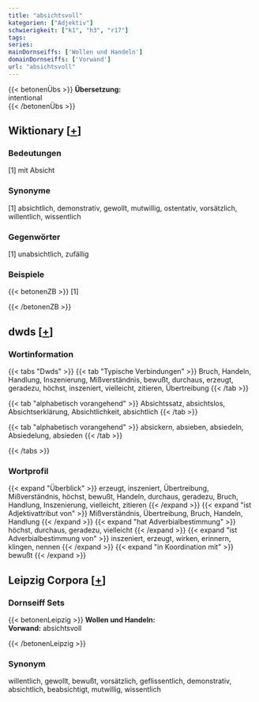 ```yaml
---
title: "absichtsvoll"
kategorien: ["Adjektiv"]
schwierigkeit: ["k1", "h3", "r17"]
tags:
series:
mainDornseiffs: ['Wollen und Handeln']
domainDornseiffs: ['Vorwand']
url: "absichtsvoll"
---
```


{{< betonenÜbs >}}
**Übersetzung:**  
intentional  
{{< /betonenÜbs >}}

## Wiktionary [[+](https://de.wiktionary.org/wiki/absichtsvoll)]

### Bedeutungen
[1] mit Absicht  

### Synonyme
[1] absichtlich, demonstrativ, gewollt, mutwillig, ostentativ, vorsätzlich, willentlich, wissentlich  

### Gegenwörter
[1] unabsichtlich, zufällig  

### Beispiele
{{< betonenZB >}}
[1]  

{{< /betonenZB >}}


## dwds [[+](https://www.dwds.de/wb/absichtsvoll)]

### Wortinformation
{{< tabs "Dwds" >}}
{{< tab "Typische Verbindungen" >}}
Bruch, Handeln, Handlung, Inszenierung, Mißverständnis, bewußt, durchaus, erzeugt, geradezu, höchst, inszeniert, vielleicht, zitieren, Übertreibung
{{< /tab >}}

{{< tab "alphabetisch vorangehend" >}}
Absichtssatz, absichtslos, Absichtserklärung, Absichtlichkeit, absichtlich
{{< /tab >}}

{{< tab "alphabetisch vorangehend" >}}
absickern, absieben, absiedeln, Absiedelung, absieden
{{< /tab >}}

{{< /tabs >}}

### Wortprofil
{{< expand "Überblick" >}} erzeugt, inszeniert, Übertreibung, Mißverständnis, höchst, bewußt, Handeln, durchaus, geradezu, Bruch, Handlung, Inszenierung, vielleicht, zitieren {{< /expand >}}
{{< expand "ist Adjektivattribut von" >}} Mißverständnis, Übertreibung, Bruch, Handeln, Handlung {{< /expand >}}
{{< expand "hat Adverbialbestimmung" >}} höchst, durchaus, geradezu, vielleicht {{< /expand >}}
{{< expand "ist Adverbialbestimmung von" >}} inszeniert, erzeugt, wirken, erinnern, klingen, nennen {{< /expand >}}
{{< expand "in Koordination mit" >}} bewußt {{< /expand >}}

## Leipzig Corpora [[+](https://corpora.uni-leipzig.de/en/res?word=absichtsvoll&corpusId=deu_newscrawl-public_2018)]

### Dornseiff Sets
{{< betonenLeipzig >}}
**Wollen und Handeln:**  
**Vorwand:** absichtsvoll  

{{< /betonenLeipzig >}}

### Synonym
willentlich, gewollt, bewußt, vorsätzlich, geflissentlich, demonstrativ, absichtlich, beabsichtigt, mutwillig, wissentlich


